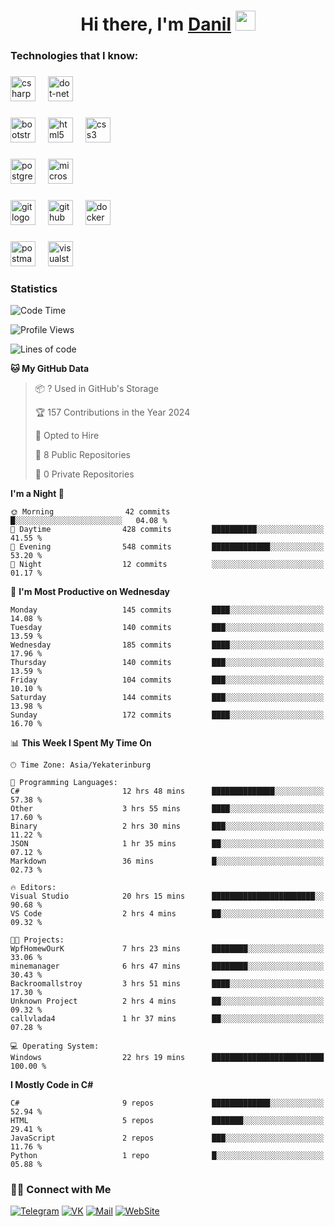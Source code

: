 <h1 align="center">Hi there, I'm <a href="https://vk.com/heindale" target="_blank">Danil</a> 
<img src="https://github.com/blackcater/blackcater/raw/main/images/Hi.gif" height="32"/></h1>

<h3 align="left">Technologies that I know:</h3>

###

<div align="left">
  <img src="https://img.shields.io/badge/C Sharp-239120?logo=csharp&logoColor=white&style=for-the-badge" height="40" alt="csharp logo"  />
  <img width="12" />
  <img src="https://img.shields.io/badge/.NET-512BD4?logo=dotnet&logoColor=white&style=for-the-badge" height="40" alt="dot-net logo"  />
  <img width="12" />
</div>

###

<div align="left">
  <img src="https://img.shields.io/badge/Bootstrap-7952B3?logo=bootstrap&logoColor=white&style=for-the-badge" height="40" alt="bootstrap logo"  />
  <img width="12" />
  <img src="https://img.shields.io/badge/HTML5-E34F26?logo=html5&logoColor=white&style=for-the-badge" height="40" alt="html5 logo"  />
  <img width="12" />
  <img src="https://img.shields.io/badge/CSS3-1572B6?logo=css3&logoColor=white&style=for-the-badge" height="40" alt="css3 logo"  />
</div>

###

<div align="left">
  <img src="https://img.shields.io/badge/PostgreSQL-4169E1?logo=postgresql&logoColor=white&style=for-the-badge" height="40" alt="postgresql logo"  />
  <img width="12" />
  <img src="https://img.shields.io/badge/Microsoft SQL Server-CC2927?logo=microsoftsqlserver&logoColor=white&style=for-the-badge" height="40" alt="microsoftsqlserver logo"  />
</div>

###

<div align="left">
  <img src="https://img.shields.io/badge/Git-F05032?logo=git&logoColor=white&style=for-the-badge" height="40" alt="git logo"  />
  <img width="12" />
  <img src="https://img.shields.io/badge/GitHub-181717?logo=github&logoColor=white&style=for-the-badge" height="40" alt="github logo"  />
  <img width="12" />
  <img src="https://img.shields.io/badge/Docker-2496ED?logo=docker&logoColor=white&style=for-the-badge" height="40" alt="docker logo"  />
</div>

###

<div align="left">
  <img src="https://img.shields.io/badge/Postman-FF6C37?logo=postman&logoColor=black&style=for-the-badge" height="40" alt="postman logo"  />
  <img width="12" />
  <img src="https://img.shields.io/badge/Visual Studio-5C2D91?logo=visualstudio&logoColor=white&style=for-the-badge" height="40" alt="visualstudio logo"  />
</div>

###

<h3 align="left">Statistics</h3>

<!--START_SECTION:waka-->
![Code Time](http://img.shields.io/badge/Code%20Time-198%20hrs%2019%20mins-blue)

![Profile Views](http://img.shields.io/badge/Profile%20Views-0-blue)

![Lines of code](https://img.shields.io/badge/From%20Hello%20World%20I%27ve%20Written-704.3%20thousand%20lines%20of%20code-blue)

**🐱 My GitHub Data** 

> 📦 ? Used in GitHub's Storage 
 > 
> 🏆 157 Contributions in the Year 2024
 > 
> 💼 Opted to Hire
 > 
> 📜 8 Public Repositories 
 > 
> 🔑 0 Private Repositories 
 > 
**I'm a Night 🦉** 

```text
🌞 Morning                42 commits          █░░░░░░░░░░░░░░░░░░░░░░░░   04.08 % 
🌆 Daytime                428 commits         ██████████░░░░░░░░░░░░░░░   41.55 % 
🌃 Evening                548 commits         █████████████░░░░░░░░░░░░   53.20 % 
🌙 Night                  12 commits          ░░░░░░░░░░░░░░░░░░░░░░░░░   01.17 % 
```
📅 **I'm Most Productive on Wednesday** 

```text
Monday                   145 commits         ████░░░░░░░░░░░░░░░░░░░░░   14.08 % 
Tuesday                  140 commits         ███░░░░░░░░░░░░░░░░░░░░░░   13.59 % 
Wednesday                185 commits         ████░░░░░░░░░░░░░░░░░░░░░   17.96 % 
Thursday                 140 commits         ███░░░░░░░░░░░░░░░░░░░░░░   13.59 % 
Friday                   104 commits         ███░░░░░░░░░░░░░░░░░░░░░░   10.10 % 
Saturday                 144 commits         ███░░░░░░░░░░░░░░░░░░░░░░   13.98 % 
Sunday                   172 commits         ████░░░░░░░░░░░░░░░░░░░░░   16.70 % 
```


📊 **This Week I Spent My Time On** 

```text
🕑︎ Time Zone: Asia/Yekaterinburg

💬 Programming Languages: 
C#                       12 hrs 48 mins      ██████████████░░░░░░░░░░░   57.38 % 
Other                    3 hrs 55 mins       ████░░░░░░░░░░░░░░░░░░░░░   17.60 % 
Binary                   2 hrs 30 mins       ███░░░░░░░░░░░░░░░░░░░░░░   11.22 % 
JSON                     1 hr 35 mins        ██░░░░░░░░░░░░░░░░░░░░░░░   07.12 % 
Markdown                 36 mins             █░░░░░░░░░░░░░░░░░░░░░░░░   02.73 % 

🔥 Editors: 
Visual Studio            20 hrs 15 mins      ███████████████████████░░   90.68 % 
VS Code                  2 hrs 4 mins        ██░░░░░░░░░░░░░░░░░░░░░░░   09.32 % 

🐱‍💻 Projects: 
WpfHomewOurK             7 hrs 23 mins       ████████░░░░░░░░░░░░░░░░░   33.06 % 
minemanager              6 hrs 47 mins       ████████░░░░░░░░░░░░░░░░░   30.43 % 
Backroomallstroy         3 hrs 51 mins       ████░░░░░░░░░░░░░░░░░░░░░   17.30 % 
Unknown Project          2 hrs 4 mins        ██░░░░░░░░░░░░░░░░░░░░░░░   09.32 % 
callvlada4               1 hr 37 mins        ██░░░░░░░░░░░░░░░░░░░░░░░   07.28 % 

💻 Operating System: 
Windows                  22 hrs 19 mins      █████████████████████████   100.00 % 
```

**I Mostly Code in C#** 

```text
C#                       9 repos             █████████████░░░░░░░░░░░░   52.94 % 
HTML                     5 repos             ███████░░░░░░░░░░░░░░░░░░   29.41 % 
JavaScript               2 repos             ███░░░░░░░░░░░░░░░░░░░░░░   11.76 % 
Python                   1 repo              █░░░░░░░░░░░░░░░░░░░░░░░░   05.88 % 
```




<!--END_SECTION:waka-->

<h3> 🤝🏻 Connect with Me </h3>

[![Telegram](https://img.shields.io/badge/Telegram-2CA5E0?style=for-the-badge&logo=telegram&logoColor=white)](https://t.me/heindaledev)
[![VK](https://img.shields.io/badge/вконтакте-%232E87FB.svg?&style=for-the-badge&logo=vk&logoColor=white)](https://vk.com/heindale)
[![Mail](https://img.shields.io/badge/Email-red?&style=for-the-badge&logo=Mail.Ru)](mailto:example@ex.com)
[![WebSite](https://img.shields.io/badge/-website-green?style=for-the-badge)](http://heindale.is-a.dev/)
